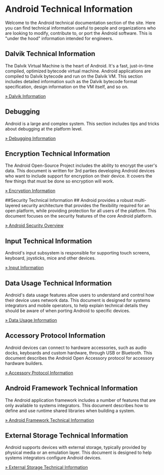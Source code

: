 <!--
   Copyright 2010 The Android Open Source Project

   Licensed under the Apache License, Version 2.0 (the "License");
   you may not use this file except in compliance with the License.
   You may obtain a copy of the License at

       http://www.apache.org/licenses/LICENSE-2.0

   Unless required by applicable law or agreed to in writing, software
   distributed under the License is distributed on an "AS IS" BASIS,
   WITHOUT WARRANTIES OR CONDITIONS OF ANY KIND, either express or implied.
   See the License for the specific language governing permissions and
   limitations under the License.
-->

# Android Technical Information #
Welcome to the Android technical documentation section of the site. Here you
can find technical information useful to people and organizations who are
looking to modify, contribute to, or port the Android software. This is "under
the hood" information intended for engineers.

## Dalvik Technical Information ##
The Dalvik Virtual Machine is the heart of Android. It's a fast, just-in-time
compiled, optimized bytecode virtual machine. Android applications are
compiled to Dalvik bytecode and run on the Dalvik VM. This section includes
detailed information such as the Dalvik bytecode format specification,
design information on the VM itself, and so on.

[&raquo; Dalvik Information](/tech/dalvik/index.html)


## Debugging ##
Android is a large and complex system. This section includes tips and tricks
about debugging at the platform level.

[&raquo; Debugging Information](/tech/debugging/index.html)


## Encryption Technical Information ##
The Android Open-Source Project includes the ability to encrypt the user's data.
This document is written for 3rd parties developing Android devices who want to
include support for encryption on their device.  It covers the few things that
must be done so encryption will work.

[&raquo; Encryption Information](/tech/encryption/index.html)

##Security Technical Information ##
Android provides a robust multi-layered security architecture that provides the
flexibility required for an open platform, while providing protection for all
users of the platform. This document focuses on the security features of the
core Android platform.

[&raquo; Android Security Overview](/tech/security/index.html)

## Input Technical Information ##
Android's input subsystem is responsible for supporting touch screens,
keyboard, joysticks, mice and other devices.

[&raquo; Input Information](/tech/input/index.html)

## Data Usage Technical Information ##
Android's data usage features allow users to understand and control how their
device uses network data. This document is designed for systems integrators
and mobile operators, to help explain technical details they should be aware
of when porting Android to specific devices.

[&raquo; Data Usage Information](/tech/datausage/index.html)

## Accessory Protocol Information ##
Android devices can connect to hardware accessories, such as audio docks,
keyboards and custom hardware, through USB or Bluetooth. This document
describes the Android Open Accessory protocol for accessory hardware builders.

[&raquo; Accessory Protocol Information](/tech/accessories/index.html)

## Android Framework Technical Information
The Android application framework includes a number of features that are
only available to systems integrators.  This document describes how to define
and use runtime shared libraries when building a system.

[&raquo; Android Framework Technical Information](/tech/framework/index.html)

## External Storage Technical Information
Android supports devices with external storage, typically provided by physical
media or an emulation layer.  This document is designed to help systems
integrators configure Android devices.

[&raquo; External Storage Technical Information](/tech/storage/index.html)
